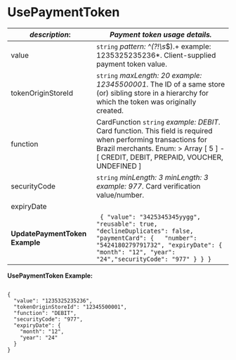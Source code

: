 
# UsePaymentToken

| *description*:   | *Payment token usage details.*|
|----|----|
| value |    ``` string ```  *pattern: ^(?!\s*$).+  example: 1235325235236*. Client-supplied payment token value.|
| tokenOriginStoreId |    ``` string ```  *maxLength: 20  example: 12345500001*. The ID of a same store (or) sibling store in a hierarchy for which the token was originally created.|
| function | CardFunction   ``` string ```  *example: DEBIT*. Card function. This field is required when performing transactions for Brazil merchants. Enum:    > Array [ 5 ] - [ CREDIT, DEBIT, PREPAID, VOUCHER, UNDEFINED ]|
| securityCode |    ``` string ```  *minLength: 3  minLength: 3  example: 977*. Card verification value/number.|
| expiryDate |   |  
| **UpdatePaymentToken Example** | ```  { "value": "3425345345yygg", "reusable": true, "declineDuplicates": false, "paymentCard": {   "number": "5424180279791732", "expiryDate": { "month": "12", "year": "24","securityCode": "977" } } } ``` |    

**UsePaymentToken Example:**

```{r}

{
  "value": "1235325235236",
  "tokenOriginStoreId": "12345500001",
  "function": "DEBIT",
  "securityCode": "977",
  "expiryDate": {
    "month": "12",
    "year": "24"
  }
}
```
